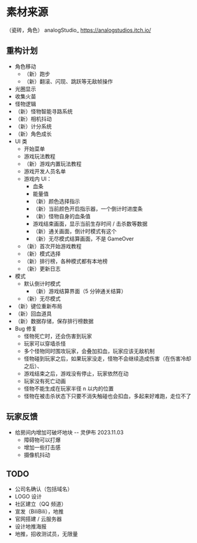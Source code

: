 
# 素材来源

（瓷砖，角色）
analogStudio_ https://analogstudios.itch.io/

## 重构计划

- 角色移动
	- （新）跑步
	- （新）翻滚、闪现、跳跃等无敌帧操作
- 光圈显示
- 收集火苗
- 怪物逻辑
- （新）怪物智能寻路系统
- （新）相机抖动
- （新）计分系统
- （新）角色成长
- UI 类
	- 开始菜单
	- 游戏玩法教程
	- （新）游戏内置玩法教程
	- 游戏开发人员名单
	- 游戏内 UI：
		- 血条
		- 能量值
		- （新）颜色选择指示
		- （新）当前颜色开启指示器，一个倒计时进度条
		- （新）怪物自身的血条值
		- 游戏结束画面，显示当前生存时间 / 击杀数等数据
		- （新）通关画面，倒计时模式有这个
		- （新）无尽模式结算画面，不是 GameOver
	- （新）首次开始游戏教程
	- （新）模式选择
	- （新）排行榜，各种模式都有本地榜
	- （新）更新日志
- 模式
	- 默认倒计时模式
		- （新）游戏结算界面（5 分钟通关结算）
	- （新）无尽模式
- （新）键位重新布局
- （新）回血道具
- （新）数据存储，保存排行榜数据
- Bug 修复
	- 怪物死亡时，还会伤害到玩家
	- 玩家可以穿墙杀怪
	- 多个怪物同时围攻玩家，会叠加扣血，玩家应该无敌机制
	- 怪物碰到玩家之后，如果玩家没走，怪物不会继续造成伤害（在伤害冷却之后）、
	- 游戏结束之后，游戏没有停止，玩家依然在动
	- 玩家没有死亡动画
	- 怪物不能生成在玩家半径 n 以内的位置
	- 怪物在被击杀状态下只要不消失触碰也会扣血，多起来好难跑，走位不了

## 玩家反馈

- 给房间内增加可破坏地块 -- 灵伊布 2023.11.03
	- 障碍物可以打爆
	- 增加一些打击感
	- 摄像机抖动

## TODO

- 公司名确认（包括域名）
- LOGO 设计
- 社区建立（QQ 频道）
- 宣发（BiliBili），地推
- 官网搭建 / 云服务器
- 设计地推海报
- 地推，招收测试员，无限量
